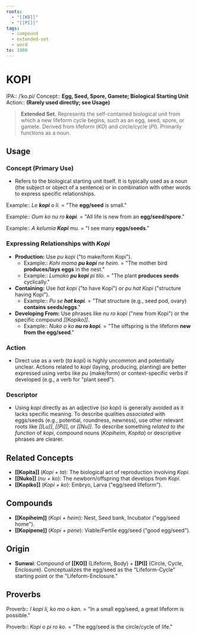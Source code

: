 ```yaml
---
roots:
  - "[[KO]]"
  - "[[PI]]"
tags:
  - compound
  - extended-set
  - word
to: 1900
---
```


# KOPI

IPA::				/ˈko.pi/
Concept::		**Egg, Seed, Spore, Gamete; Biological Starting Unit**
Action::		**(Rarely used directly; see Usage)**

> **Extended Set.** Represents the self-contained biological unit from which a new lifeform cycle begins, such as an egg, seed, spore, or gamete. Derived from lifeform (*KO*) and circle/cycle (*PI*). Primarily functions as a noun.

## Usage

### Concept (Primary Use)
*   Refers to the biological starting unit itself. It is typically used as a noun (the subject or object of a sentence) or in combination with other words to express specific relationships.

Example::   *Le **kopi** o li.* = "The **egg/seed** is small."

Example::   *Oum ko nu ro **kopi**.* = "All life is new from an **egg/seed/spore**."

Example::   *A kelumia **Kopi** mu.* = "I see many **eggs/seeds**."

### Expressing Relationships with *Kopi*
*   **Production:** Use *pu kopi* ("to make/form Kopi").
    *   Example:: *Kohi mama **pu kopi** ne heim.* = "The mother bird **produces/lays eggs** in the nest."
    *   Example:: *Lumako **pu kopi** pi tilo.* = "The plant **produces seeds** cyclically."
*   **Containing:** Use *hat kopi* ("to have Kopi") or *pu hat Kopi* ("structure having Kopi").
    *   Example:: *Pu se **hat kopi**.* = "That structure (e.g., seed pod, ovary) **contains seeds/eggs**."
*   **Developing From:** Use phrases like *nu ro kopi* ("new from Kopi") or the specific compound *[[Kopiko]]*.
    *   Example:: *Nuko o ko **nu ro kopi**.* = "The offspring is the lifeform **new from the egg/seed**."

### Action
*   Direct use as a verb (*ta kopi*) is highly uncommon and potentially unclear. Actions related to *kopi* (laying, producing, planting) are better expressed using verbs like *pu* (make/form) or context-specific verbs if developed (e.g., a verb for "plant seed").

### Descriptor
*   Using *kopi* directly as an adjective (*so kopi*) is generally avoided as it lacks specific meaning. To describe qualities *associated* with eggs/seeds (e.g., potential, roundness, newness), use other relevant roots like *[[Lu]]*, *[[Pi]]*, or *[[Nu]]*. To describe something *related to the function* of *kopi*, compound nouns (*Kopiheim*, *Kopita*) or descriptive phrases are clearer.

## Related Concepts
*   **[[Kopita]]** (*Kopi + ta*): The biological act of reproduction involving *Kopi*.
*   **[[Nuko]]** (*nu + ko*): The newborn/offspring that develops from *Kopi*.
*   **[[Kopiko]]** (*Kopi + ko*): Embryo, Larva ("egg/seed lifeform").

## Compounds
*   **[[Kopiheim]]** (*Kopi + heim*): Nest, Seed bank, Incubator ("egg/seed home").
*   **[[Kopipene]]** (*Kopi + pene*): Viable/Fertile egg/seed ("good egg/seed").

## Origin

*   **Sunwai**: Compound of **[[KO]]** (Lifeform, Body) + **[[PI]]** (Circle, Cycle, Enclosure). Conceptualizes the egg/seed as the "Lifeform-Cycle" starting point or the "Lifeform-Enclosure."

## Proverbs

Proverb:: *I kopi li, ko mo o kan.* = "In a small egg/seed, a great lifeform is possible."

Proverb:: *Kopi o pi ro ko.* = "The egg/seed is the circle/cycle of life."
